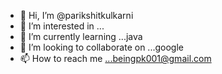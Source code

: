 - 👋 Hi, I’m @parikshitkulkarni
- 👀 I’m interested in ...
- 🌱 I’m currently learning ...java
- 💞️ I’m looking to collaborate on ...google
- 📫 How to reach me ...beingpk001@gmail.com

<!---
parikshitkulkarni/parikshitkulkarni is a ✨ special ✨ repository because its `README.md` (this file) appears on your GitHub profile.
You can click the Preview link to take a look at your changes.
--->
